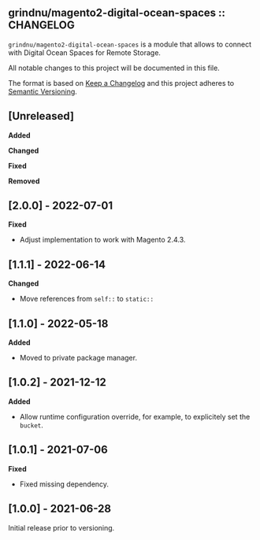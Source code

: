 ## grindnu/magento2-digital-ocean-spaces :: CHANGELOG

`grindnu/magento2-digital-ocean-spaces` is a module that allows to connect with Digital Ocean Spaces for Remote Storage.

All notable changes to this project will be documented in this file.

The format is based on [Keep a Changelog](http://keepachangelog.com/en/1.0.0/)
and this project adheres to [Semantic Versioning](http://semver.org/spec/v2.0.0.html).


## [Unreleased]

**Added**

**Changed**

**Fixed**

**Removed**


## [2.0.0] - 2022-07-01

**Fixed**

* Adjust implementation to work with Magento 2.4.3.


## [1.1.1] - 2022-06-14

**Changed**

* Move references from `self::` to `static::`


## [1.1.0] - 2022-05-18

**Added**

* Moved to private package manager.


## [1.0.2] - 2021-12-12

**Added**

* Allow runtime configuration override, for example, to explicitely set the `bucket`.


## [1.0.1] - 2021-07-06

**Fixed**

* Fixed missing dependency.


## [1.0.0] - 2021-06-28

Initial release prior to versioning.
